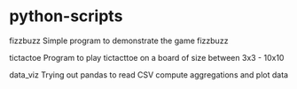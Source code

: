 # python-scripts

fizzbuzz
Simple program to demonstrate the game fizzbuzz

tictactoe
Program to play tictacttoe on a board of size between 3x3 - 10x10

data_viz
Trying out pandas to read CSV compute aggregations and plot data
